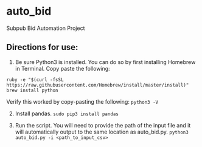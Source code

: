 # auto_bid
Subpub Bid Automation Project

## Directions for use:

1. Be sure Python3 is installed. You can do so by first installing Homebrew in Terminal. Copy paste the following:

`ruby -e "$(curl -fsSL https://raw.githubusercontent.com/Homebrew/install/master/install)"`
`brew install python`

Verify this worked by copy-pasting the following:
`python3 -V`

2. Install pandas.
`sudo pip3 install pandas`

3. Run the script. You will need to provide the path of the input file and it will automatically output to the same location as auto_bid.py.
`python3 auto_bid.py -i <path_to_input_csv>`
